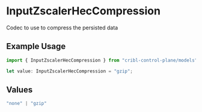 # InputZscalerHecCompression

Codec to use to compress the persisted data

## Example Usage

```typescript
import { InputZscalerHecCompression } from "cribl-control-plane/models";

let value: InputZscalerHecCompression = "gzip";
```

## Values

```typescript
"none" | "gzip"
```
